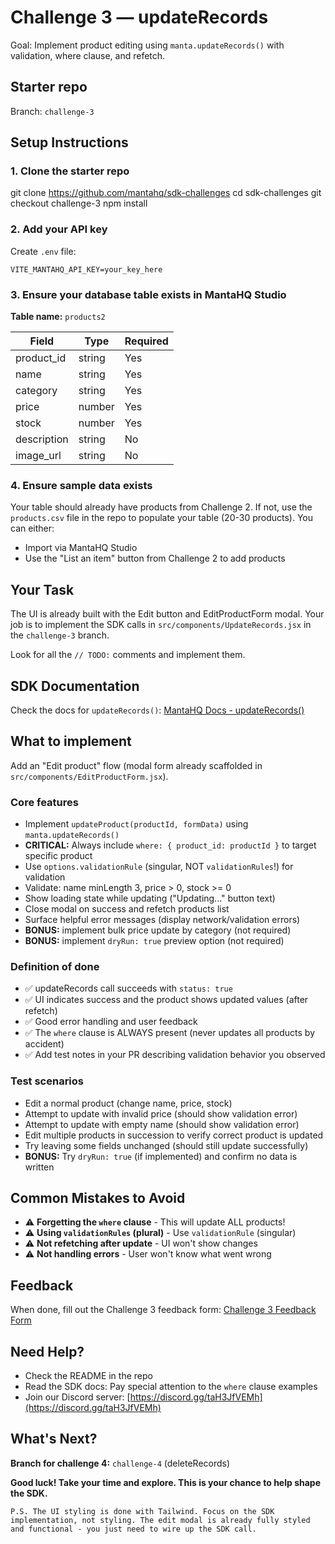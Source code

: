# Challenge 3 — updateRecords

Goal: Implement product editing using `manta.updateRecords()` with validation, where clause, and refetch.

## Starter repo

Branch: `challenge-3`

## Setup Instructions

### 1. Clone the starter repo

git clone https://github.com/mantahq/sdk-challenges
cd sdk-challenges
git checkout challenge-3
npm install

### 2. Add your API key

Create `.env` file:

```
VITE_MANTAHQ_API_KEY=your_key_here
```

### 3. Ensure your database table exists in MantaHQ Studio

**Table name:** `products2`

| Field       | Type   | Required |
| ----------- | ------ | -------- |
| product_id  | string | Yes      |
| name        | string | Yes      |
| category    | string | Yes      |
| price       | number | Yes      |
| stock       | number | Yes      |
| description | string | No       |
| image_url   | string | No       |

### 4. Ensure sample data exists

Your table should already have products from Challenge 2. If not, use the `products.csv` file in the repo to populate your table (20-30 products). You can either:

- Import via MantaHQ Studio
- Use the "List an item" button from Challenge 2 to add products

## Your Task

The UI is already built with the Edit button and EditProductForm modal. Your job is to implement the SDK calls in `src/components/UpdateRecords.jsx` in the `challenge-3` branch.

Look for all the `// TODO:` comments and implement them.

## SDK Documentation

Check the docs for `updateRecords()`:
[MantaHQ Docs - updateRecords()](https://mantahq-core-sdk.super.site/updating-data/updaterecords)

## What to implement

Add an "Edit product" flow (modal form already scaffolded in `src/components/EditProductForm.jsx`).

### Core features

- Implement `updateProduct(productId, formData)` using `manta.updateRecords()`
- **CRITICAL:** Always include `where: { product_id: productId }` to target specific product
- Use `options.validationRule` (singular, NOT `validationRules`!) for validation
- Validate: name minLength 3, price > 0, stock >= 0
- Show loading state while updating ("Updating..." button text)
- Close modal on success and refetch products list
- Surface helpful error messages (display network/validation errors)
- **BONUS:** implement bulk price update by category (not required)
- **BONUS:** implement `dryRun: true` preview option (not required)

### Definition of done

- ✅ updateRecords call succeeds with `status: true`
- ✅ UI indicates success and the product shows updated values (after refetch)
- ✅ Good error handling and user feedback
- ✅ The `where` clause is ALWAYS present (never updates all products by accident)
- ✅ Add test notes in your PR describing validation behavior you observed

### Test scenarios

- Edit a normal product (change name, price, stock)
- Attempt to update with invalid price (should show validation error)
- Attempt to update with empty name (should show validation error)
- Edit multiple products in succession to verify correct product is updated
- Try leaving some fields unchanged (should still update successfully)
- **BONUS:** Try `dryRun: true` (if implemented) and confirm no data is written

## Common Mistakes to Avoid

- ⚠️ **Forgetting the `where` clause** - This will update ALL products!
- ⚠️ **Using `validationRules` (plural)** - Use `validationRule` (singular)
- ⚠️ **Not refetching after update** - UI won't show changes
- ⚠️ **Not handling errors** - User won't know what went wrong

## Feedback

When done, fill out the Challenge 3 feedback form: [Challenge 3 Feedback Form](https://forms.gle/...)

## Need Help?

- Check the README in the repo
- Read the SDK docs: Pay special attention to the `where` clause examples
- Join our Discord server: [https://discord.gg/taH3JfVEMh](https://discord.gg/taH3JfVEMh)

## What's Next?

**Branch for challenge 4:** `challenge-4` (deleteRecords)

**Good luck! Take your time and explore. This is your chance to help shape the SDK.**

```
P.S. The UI styling is done with Tailwind. Focus on the SDK implementation, not styling. The edit modal is already fully styled and functional - you just need to wire up the SDK call.
```
